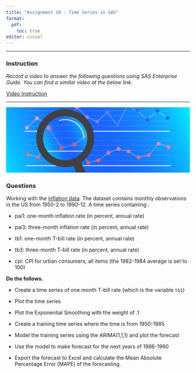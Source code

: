 ```yaml
---
title: "Assignment 10 - Time Series in SAS"
format: 
  pdf: 
    toc: true
editor: visual
---
```






------------------------------------------------------------------------

### Instruction

*Record a video to answer the following questions using SAS Enterprise Guide.  You can find a similar video at the below link.*

[Video Instruction](https://bryant.hosted.panopto.com/Panopto/Pages/Viewer.aspx?id=d5d0118f-d96b-45b8-8a7b-b13f010d7717)

------------------------------------------------------------------------

![](13.png)

### Questions

Working with the [inflation data](inflation.csv). The dataset contains monthly observations in the US from 1950-2 to 1990-12.  A time series containing :

- pai1: one-month inflation rate (in percent, annual rate)

- pai3: three-month inflation rate (in percent, annual rate)

- tb1: one-month T-bill rate (in percent, annual rate)

- tb3: three-month T-bill rate (in percent, annual rate)

- cpi: CPI for urban consumers, all items (the 1982-1984 average is set to 100)

**Do the follows.**

-   Create a time series of one month T-bill rate (which is the variable `tb1`)

-   Plot the time series

-   Plot the Exponential Smoothing with the weight of .1

-   Create a training time series where the time is from 1950-1985

-   Model the training series using the ARIMA(1,1,1) and plot the forecast

-   Use the model to make forecast for the next years of 1986-1990

-   Export the forecast to Excel and calculate the Mean Absolute Percentage Error (MAPE) of the forecasting. 



